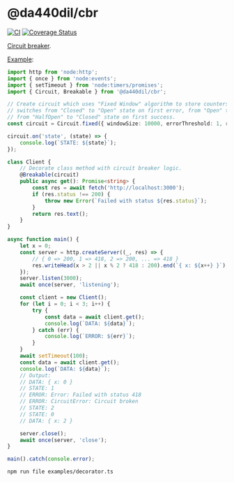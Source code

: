 # @da440dil/cbr

[![CI](https://github.com/da440dil/js-cbr/actions/workflows/ci.yml/badge.svg?branch=main)](https://github.com/da440dil/js-cbr/actions/workflows/ci.yml)
[![Coverage Status](https://coveralls.io/repos/github/da440dil/js-cbr/badge.svg?branch=main)](https://coveralls.io/github/da440dil/js-cbr?branch=main)

[Circuit breaker](https://martinfowler.com/bliki/CircuitBreaker.html).

[Example](./examples/decorator.ts):
```typescript
import http from 'node:http';
import { once } from 'node:events';
import { setTimeout } from 'node:timers/promises';
import { Circuit, Breakable } from '@da440dil/cbr';

// Create circuit which uses "Fixed Window" algorithm to store counters for 10s,
// switches from "Closed" to "Open" state on first error, from "Open" to "HalfOpen" state after 100ms,
// from "HalfOpen" to "Closed" state on first success.
const circuit = Circuit.fixed({ windowSize: 10000, errorThreshold: 1, resetTimeout: 100, successThreshold: 1 });

circuit.on('state', (state) => {
	console.log(`STATE: ${state}`);
});

class Client {
	// Decorate class method with circuit breaker logic.
	@Breakable(circuit)
	public async get(): Promise<string> {
		const res = await fetch('http://localhost:3000');
		if (res.status !== 200) {
			throw new Error(`Failed with status ${res.status}`);
		}
		return res.text();
	}
}

async function main() {
	let x = 0;
	const server = http.createServer((_, res) => {
		// { 0 => 200, 1 => 418, 2 => 200, ... => 418 }
		res.writeHead(x > 2 || x % 2 ? 418 : 200).end(`{ x: ${x++} }`);
	});
	server.listen(3000);
	await once(server, 'listening');

	const client = new Client();
	for (let i = 0; i < 3; i++) {
		try {
			const data = await client.get();
			console.log(`DATA: ${data}`);
		} catch (err) {
			console.log(`ERROR: ${err}`);
		}
	}
	await setTimeout(100);
	const data = await client.get();
	console.log(`DATA: ${data}`);
	// Output:
	// DATA: { x: 0 }
	// STATE: 1
	// ERROR: Error: Failed with status 418
	// ERROR: CircuitError: Circuit broken
	// STATE: 2
	// STATE: 0
	// DATA: { x: 2 }

	server.close();
	await once(server, 'close');
}

main().catch(console.error);
```
```
npm run file examples/decorator.ts
```
